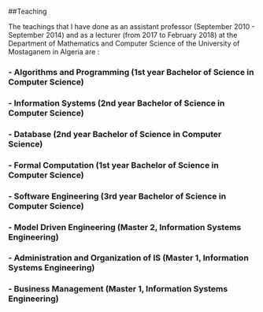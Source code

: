 ##Teaching

The teachings that I have done as an assistant professor (September 2010 - September 2014) and as a lecturer (from 2017 to February 2018)  at the Department of Mathematics and Computer Science of the University of Mostaganem in Algeria are :

### - Algorithms and Programming (1st year Bachelor of Science in Computer Science)

### - Information Systems (2nd year Bachelor of Science in Computer Science)

### - Database (2nd year Bachelor of Science in Computer Science)

### - Formal Computation (1st year Bachelor of Science in Computer Science)

### - Software Engineering (3rd year Bachelor of Science in Computer Science)

### - Model Driven Engineering (Master 2, Information Systems Engineering)

### - Administration and Organization of IS (Master 1, Information Systems Engineering)

### - Business Management (Master 1, Information Systems Engineering)




